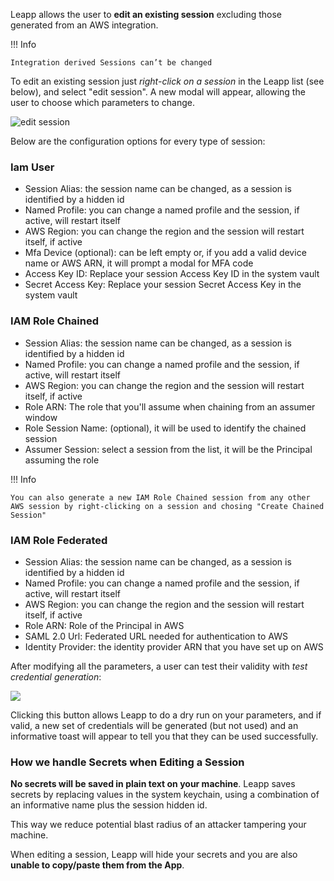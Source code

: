 Leapp allows the user to **edit an existing session** excluding those generated from an AWS integration.

!!! Info
  
    Integration derived Sessions can’t be changed

To edit an existing session just *right-click on a session* in the Leapp list (see below), and select "edit session".
A new modal will appear, allowing the user to choose which parameters to change.

![edit session](../images/editsession.png)

Below are the configuration options for every type of session:

### Iam User
- Session Alias: the session name can be changed, as a session is identified by a hidden id
- Named Profile: you can change a named profile and the session, if active, will restart itself
- AWS Region: you can change the region and the session will restart itself, if active
- Mfa Device (optional): can be left empty or, if you add a valid device name or AWS ARN, it will prompt a modal for MFA code
- Access Key ID: Replace your session Access Key ID in the system vault
- Secret Access Key: Replace your session Secret Access Key in the system vault

### IAM Role Chained
- Session Alias: the session name can be changed, as a session is identified by a hidden id
- Named Profile: you can change a named profile and the session, if active, will restart itself
- AWS Region: you can change the region and the session will restart itself, if active
- Role ARN: The role that you'll assume when chaining from an assumer window
- Role Session Name: (optional), it will be used to identify the chained session
- Assumer Session: select a session from the list, it will be the Principal assuming the role

!!! Info

    You can also generate a new IAM Role Chained session from any other AWS session by right-clicking on a session and chosing "Create Chained Session"

### IAM Role Federated
- Session Alias: the session name can be changed, as a session is identified by a hidden id
- Named Profile: you can change a named profile and the session, if active, will restart itself
- AWS Region: you can change the region and the session will restart itself, if active
- Role ARN: Role of the Principal in AWS
- SAML 2.0 Url: Federated URL needed for authentication to AWS
- Identity Provider: the identity provider ARN that you have set up on AWS

After modifying all the parameters, a user can test their validity with *test credential generation*:

![](../images/testconnection.png)

Clicking this button allows Leapp to do a dry run on your parameters, and if valid, a new set of credentials 
will be generated (but not used) and an informative toast will appear to tell you that they can be used successfully.

### How we handle Secrets when Editing a Session

**No secrets will be saved in plain text on your machine**. 
Leapp saves secrets by replacing values in the system keychain, 
using a combination of an informative name plus the session hidden id.

This way we reduce potential blast radius of an attacker tampering your machine.

When editing a session, Leapp will hide your secrets and you are also **unable to copy/paste them from the App**.
